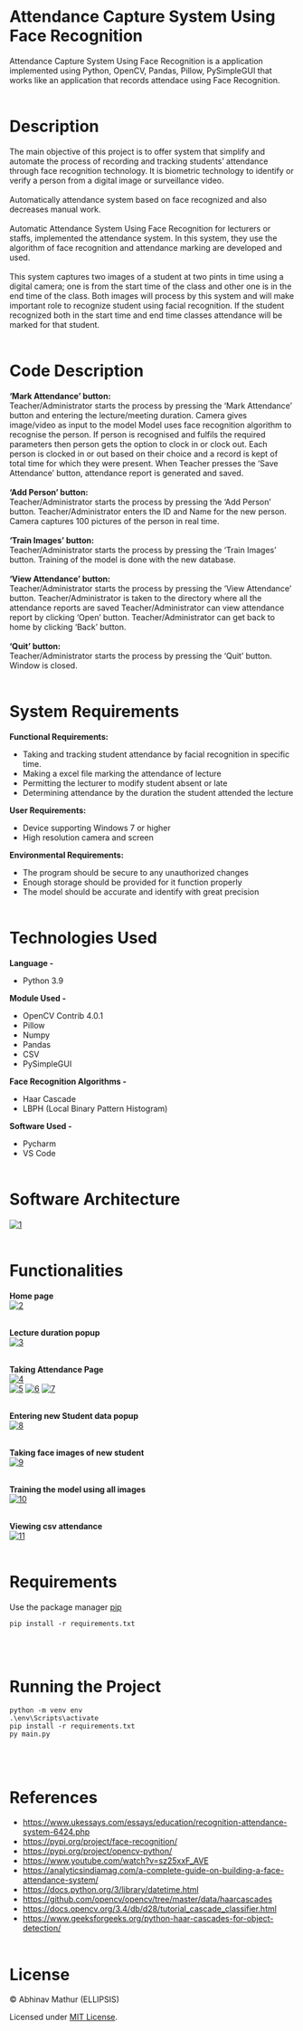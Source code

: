 # **Attendance Capture System Using Face Recognition**
Attendance Capture System Using Face Recognition is a application implemented using Python, OpenCV, Pandas, Pillow, PySimpleGUI that works like an application that records attendace using Face Recognition.
<br><br>

# Description
The main objective of this project is to offer system that simplify and automate the process of recording and tracking students’ attendance through face recognition technology. It is biometric technology to identify or verify a person from a digital image or surveillance video.<br><br>
Automatically attendance system based on face recognized and also decreases manual work.<br><br>
Automatic Attendance System Using Face Recognition for lecturers or staffs, implemented the attendance system. In this system, they use the algorithm of face recognition and attendance marking are developed and used. <br><br>
This system captures two images of a student at two pints in time using a digital camera; one is from the start time of the class and other one is in the end time of the class. Both images will process by this system and will make important role to recognize student using facial recognition. If the student recognized both in the start time and end time classes attendance will be marked for that student.
<br><br>

# Code Description
**‘Mark Attendance’ button:**<br>
Teacher/Administrator starts the process by pressing the ‘Mark Attendance’ button and entering the lecture/meeting duration.
Camera gives image/video as input to the model
Model uses face recognition algorithm to recognise the person.
If person is recognised and fulfils the required parameters then person gets the option to clock in or clock out.
Each person is clocked in or out based on their choice and a record is kept of total time for which they were present.
When Teacher presses the ‘Save Attendance’ button, attendance report is generated and saved.<br><br>
**‘Add Person’ button:**<br>
Teacher/Administrator starts the process by pressing the ‘Add Person’ button.
Teacher/Administrator enters the ID and Name for the new person.
Camera captures 100 pictures of the person in real time.<br><br>
**‘Train Images’ button:**<br>
Teacher/Administrator starts the process by pressing the ‘Train Images’ button.
Training of the model is done with the new database.<br><br>
**‘View Attendance’ button:**<br>
Teacher/Administrator starts the process by pressing the ‘View Attendance’ button.
Teacher/Administrator is taken to the directory where all the attendance reports are saved
Teacher/Administrator can view attendance report by clicking ‘Open’ button.
Teacher/Administrator can get back to home by clicking ‘Back’ button.<br><br>
**‘Quit’ button:**<br>
Teacher/Administrator starts the process by pressing the ‘Quit’ button.
Window is closed.
<br><br>

# System Requirements
**Functional Requirements:**
* Taking and tracking student attendance by facial recognition in specific time.
* Making a excel file marking the attendance of lecture
* Permitting the lecturer to modify student absent or late
* Determining attendance by the duration the student attended the lecture

**User Requirements:**
* Device supporting Windows 7 or higher
* High resolution camera and screen

**Environmental Requirements:**
* The program should be secure to any unauthorized changes
* Enough storage should be provided for it function properly
* The model should be accurate and identify with great precision
<br><br>

# Technologies Used
**Language -**
* Python 3.9

**Module Used -**
* OpenCV Contrib 4.0.1
* Pillow
* Numpy
* Pandas
* CSV
* PySimpleGUI

**Face Recognition Algorithms -**
* Haar Cascade
* LBPH (Local Binary Pattern Histogram)

**Software Used -**
* Pycharm
* VS Code
<br><br>

# Software Architecture
<a href="https://ibb.co/jzRQQbw"><img src="https://i.ibb.co/VxmzzJC/1.png" alt="1" border="0"></a>
<br><br>

# Functionalities
**Home page**
<br><a href="https://imgbb.com/"><img src="https://i.ibb.co/LSGjmWh/2.png" alt="2" border="0"></a><br><br>

**Lecture duration popup**
<br><a href="https://imgbb.com/"><img src="https://i.ibb.co/RSg8Gjy/3.png" alt="3" border="0"></a><br><br>

**Taking Attendance Page**
<br><a href="https://ibb.co/cFb7fFc"><img src="https://i.ibb.co/0MBd4Mj/4.jpg" alt="4" border="0"></a><br>
<a href="https://imgbb.com/"><img src="https://i.ibb.co/XbXG1ns/5.png" alt="5" border="0"></a>
<a href="https://imgbb.com/"><img src="https://i.ibb.co/XCS3XN6/6.png" alt="6" border="0"></a>
<a href="https://imgbb.com/"><img src="https://i.ibb.co/LrVvrbv/7.png" alt="7" border="0"></a><br><br>

**Entering new Student data popup**
<br><a href="https://imgbb.com/"><img src="https://i.ibb.co/ZY7dxyp/8.png" alt="8" border="0"></a><br><br>

**Taking face images of new student**
<br><a href="https://imgbb.com/"><img src="https://i.ibb.co/xmMjr8G/9.png" alt="9" border="0"></a><br><br>

**Training the model using all images**
<br><a href="https://imgbb.com/"><img src="https://i.ibb.co/2jGQ0rZ/10.png" alt="10" border="0"></a><br><br>

**Viewing csv attendance**
<br><a href="https://imgbb.com/"><img src="https://i.ibb.co/qrLnZzc/11.png" alt="11" border="0"></a>
<br><br>

# Requirements
Use the package manager [pip](https://pip.pypa.io/en/stable/)

    pip install -r requirements.txt
<br><br>

# Running the Project
    python -m venv env
    .\env\Scripts\activate
    pip install -r requirements.txt
    py main.py
<br><br>

# References
* https://www.ukessays.com/essays/education/recognition-attendance-system-6424.php
* https://pypi.org/project/face-recognition/
* https://pypi.org/project/opencv-python/
* https://www.youtube.com/watch?v=sz25xxF_AVE
* https://analyticsindiamag.com/a-complete-guide-on-building-a-face-attendance-system/
* https://docs.python.org/3/library/datetime.html
* https://github.com/opencv/opencv/tree/master/data/haarcascades
* https://docs.opencv.org/3.4/db/d28/tutorial_cascade_classifier.html
* https://www.geeksforgeeks.org/python-haar-cascades-for-object-detection/
<br><br>

# License

© Abhinav Mathur (ELLIPSIS)

Licensed under [MIT License](LICENSE).
